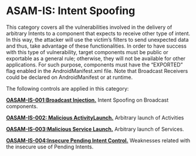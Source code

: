 
# ASAM-IS: Intent Spoofing

This category covers all the vulnerabilities involved in the delivery of arbitrary Intents to a component that expects to receive other type of intent. In this way, the attacker will use the victim’s filters to send unexpected data and thus, take advantage of these functionalities. In order to have success with this type of vulnerability, target components must be public or exportable as a general rule; otherwise, they will not be available for other applications. For such purpose, components must have the “EXPORTED” flag enabled in the AndroidManifest.xml file. Note that Broadcast Receivers could be declared on AndroidManifest or at runtime.

The following controls are applied in this category:


**[OASAM-IS-001:Broadcast Injection.](https://github.com/b66l/OASAM/blob/master/oasam-is-intent-spoofing/oasam-is-001-broadcast-injection.md)** Intent Spoofing on Broadcast components.

**[OASAM-IS-002: Malicious ActivityLaunch.](https://github.com/b66l/OASAM/blob/master/oasam-is-intent-spoofing/oasam-is-002-malicious-activity-launch.md)** Arbitrary launch of Activities

**[OASAM-IS-003:Malicious Service Launch.](https://github.com/b66l/OASAM/blob/master/oasam-is-intent-spoofing/oasam-is-003-malicious-service-launch.md)** Arbitrary launch of Services.

**[OASAM-IS-004:Insecure Pending Intent Control.](https://github.com/b66l/OASAM/blob/master/oasam-is-intent-spoofing/oasam-is-004-insecure-pending-intent-control.md)** Weaknesses related with the insecure use of Pending Intents.
